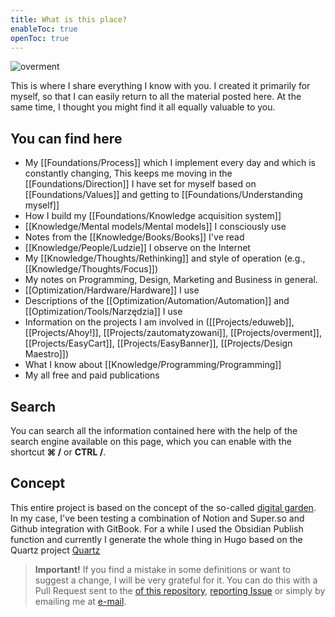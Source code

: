```yaml
---
title: What is this place?
enableToc: true
openToc: true
---
```


![overment](https://space.overment.com/overment/overment.png)

This is where I share everything I know with you. I created it primarily for myself, so that I can easily return to all the material posted here. At the same time, I thought you might find it all equally valuable to you.

## You can find here

* My [[Foundations/Process]] which I implement every day and which is constantly changing, This keeps me moving in the [[Foundations/Direction]]  I have set for myself based on [[Foundations/Values]] and getting to [[Foundations/Understanding myself]]
* How I build my [[Foundations/Knowledge acquisition system]]
* [[Knowledge/Mental models/Mental models]] I consciously use
* Notes from the [[Knowledge/Books/Books]] I've read
* [[Knowledge/People/Ludzie]] I observe on the Internet
* My [[Knowledge/Thoughts/Rethinking]] and style of operation (e.g., [[Knowledge/Thoughts/Focus]])
* My notes on Programming, Design, Marketing and Business in general.
* [[Optimization/Hardware/Hardware]] I use
* Descriptions of the [[Optimization/Automation/Automation]] and [[Optimization/Tools/Narzędzia]] I use
* Information on the projects I am involved in ([[Projects/eduweb]], [[Projects/Ahoy!]], [[Projects/zautomatyzowani]], [[Projects/overment]], [[Projects/EasyCart]], [[Projects/EasyBanner]], [[Projects/Design Maestro]])
* What I know about [[Knowledge/Programming/Programming]]
* My all free and paid publications

## Search

You can search all the information contained here with the help of the search engine available on this page, which you can enable with the shortcut **⌘ /** or **CTRL /**.

## Concept

This entire project is based on the concept of the so-called [digital garden](https://joelhooks.com/digital-garden). In my case, I've been testing a combination of Notion and Super.so and Github integration with GitBook. For a while I used the Obsidian Publish function and currently I generate the whole thing in Hugo based on the Quartz project [Quartz](https://quartz.jzhao.xyz/) 

> **Important!** If you find a mistake in some definitions or want to suggest a change, I will be very grateful for it. You can do this with a Pull Request sent to the [of this repository](https://github.com/iceener/brain), [reporting Issue](https://github.com/iceener/brain/issues/new) or simply by emailing me at [e-mail](mailto:adam@overment.com).
